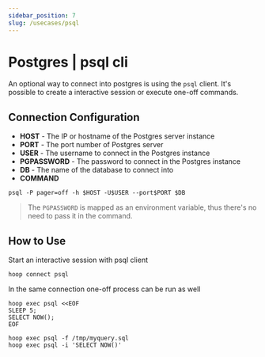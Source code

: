 ```yaml
---
sidebar_position: 7
slug: /usecases/psql
---
```


# Postgres | psql cli

An optional way to connect into postgres is using the `psql` client. It's possible to create a interactive session or execute one-off commands.

## Connection Configuration

- **HOST** - The IP or hostname of the Postgres server instance
- **PORT** - The port number of Postgres server
- **USER** - The username to connect in the Postgres instance
- **PGPASSWORD** - The password to connect in the Postgres instance
- **DB** - The name of the database to connect into
- **COMMAND**

```shell
psql -P pager=off -h $HOST -U$USER --port$PORT $DB
```

> The `PGPASSWORD` is mapped as an environment variable, thus there's no need to pass it in the command.

## How to Use

Start an interactive session with psql client

```shell
hoop connect psql
```

In the same connection one-off process can be run as well

```shell
hoop exec psql <<EOF
SLEEP 5;
SELECT NOW();
EOF
```

```shell
hoop exec psql -f /tmp/myquery.sql
hoop exec psql -i 'SELECT NOW()'
```

